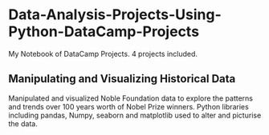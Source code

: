 # Data-Analysis-Projects-Using-Python-DataCamp-Projects
My Notebook of DataCamp Projects. 4 projects included.

<b>Manipulating and Visualizing Historical Data</b><br>
--------------------------------------------------
Manipulated and visualized Noble Foundation data to explore the patterns and trends over 100 years worth of Nobel Prize winners. Python libraries including pandas, Numpy, seaborn and matplotlib used to alter and picturise the data.
